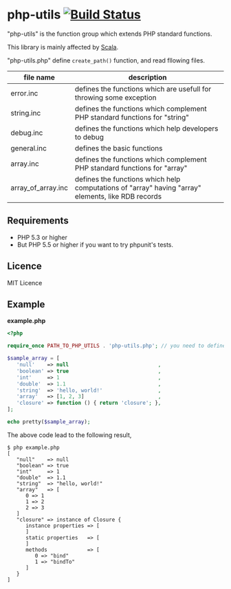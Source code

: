 # php-utils [![Build Status](https://travis-ci.org/ttokutake/php-utils.svg?branch=master)](https://travis-ci.org/ttokutake/php-utils.php)

"php-utils" is the function group which extends PHP standard functions.

This library is mainly affected by [Scala](http://www.scala-lang.org/).

"php-utils.php" define `create_path()` function, and read fllowing files.

| file name          | description                                                                                        |
|--------------------|----------------------------------------------------------------------------------------------------|
| error.inc          | defines the functions which are usefull for throwing some exception                                |
| string.inc         | defines the functions which complement PHP standard functions for "string"                         |
| debug.inc          | defines the functions which help developers to debug                                               |
| general.inc        | defines the basic functions                                                                        |
| array.inc          | defines the functions which complement PHP standard functions for "array"                          |
| array_of_array.inc | defines the functions which help computations of "array" having "array" elements, like RDB records |

## Requirements

- PHP 5.3 or higher
- But PHP 5.5 or higher if you want to try phpunit's tests.

## Licence

MIT Licence

## Example
**example.php**

```php
<?php

require_once PATH_TO_PHP_UTILS . 'php-utils.php'; // you need to define PATH_TO_PHP_UTILS

$sample_array = [
   'null'    => null                             ,
   'boolean' => true                             ,
   'int'     => 1                                ,
   'double'  => 1.1                              ,
   'string'  => 'hello, world!'                  ,
   'array'   => [1, 2, 3]                        ,
   'closure' => function () { return 'closure'; },
];

echo pretty($sample_array);
```
The above code lead to the following result,
```
$ php example.php
[
   "null"    => null
   "boolean" => true
   "int"     => 1
   "double"  => 1.1
   "string"  => "hello, world!"
   "array"   => [
      0 => 1
      1 => 2
      2 => 3
   ]
   "closure" => instance of Closure {
      instance properties => [
      ]
      static properties   => [
      ]
      methods             => [
         0 => "bind"
         1 => "bindTo"
      ]
   }
]
```

